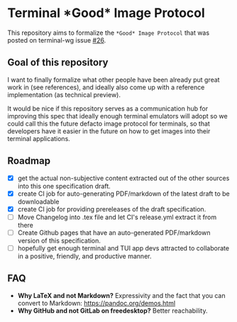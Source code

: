 # Terminal \*Good\* Image Protocol

This repository aims to formalize the `*Good* Image Protocol` that
was posted on terminal-wg issue [#26](https://gitlab.freedesktop.org/terminal-wg/specifications/-/issues/26).

## Goal of this repository

I want to finally formalize what other people have been already put great work in (see references),
and ideally also come up with a reference implementation (as technical preview).

It would be nice if this repository serves as a communication hub for improving this spec
that ideally enough terminal emulators will adopt so we could call this the future defacto image protocol
for terminals, so that developers have it easier in the future on how to get images into their
terminal applications.

## Roadmap

- [x] get the actual non-subjective content extracted out of the other sources into this one specification draft.
- [x] create CI job for auto-generating PDF/markdown of the latest draft to be downloadable
- [x] create CI job for providing prereleases of the draft specification.
- [ ] Move Changelog into .tex file and let CI's release.yml extract it from there
- [ ] Create Github pages that have an auto-generated PDF/markdown version of this specification.
- [ ] hopefully get enough terminal and TUI app devs attracted to collaborate in a positive, friendly, and productive manner.

## FAQ

- **Why LaTeX and not Markdown?** Expressivity and the fact that you can convert to Markdown: https://pandoc.org/demos.html
- **Why GitHub and not GitLab on freedesktop?** Better reachability.

